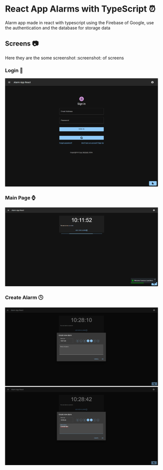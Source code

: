 # React App Alarms with TypeScript :alarm_clock:

Alarm app made in react with typescript using the Firebase of Google, use the authentication and the database for storage data

## Screens :camera:

Here they are the some screenshot :screenshot: of screens

### Login :closed_lock_with_key:

![Create Alarm 2](readme_images/login.png)

### Main Page :watch:

![Create Alarm 2](readme_images/main_screen.png)

### Create Alarm :clock4:

![Create Alarm 1](readme_images/create_alarm.png)
![Create Alarm 2](readme_images/create_alarm_2.png)
